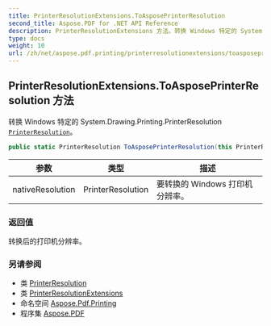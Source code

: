 ```yaml
---
title: PrinterResolutionExtensions.ToAsposePrinterResolution
second_title: Aspose.PDF for .NET API Reference
description: PrinterResolutionExtensions 方法。转换 Windows 特定的 System.Drawing.Printing.PrinterResolution PrinterResolution
type: docs
weight: 10
url: /zh/net/aspose.pdf.printing/printerresolutionextensions/toasposeprinterresolution/
---
```

## PrinterResolutionExtensions.ToAsposePrinterResolution 方法

转换 Windows 特定的 System.Drawing.Printing.PrinterResolution [`PrinterResolution`](../../printerresolution/)。

```csharp
public static PrinterResolution ToAsposePrinterResolution(this PrinterResolution nativeResolution)
```

| 参数 | 类型 | 描述 |
| --- | --- | --- |
| nativeResolution | PrinterResolution | 要转换的 Windows 打印机分辨率。 |

### 返回值

转换后的打印机分辨率。

### 另请参阅

* 类 [PrinterResolution](../../printerresolution/)
* 类 [PrinterResolutionExtensions](../)
* 命名空间 [Aspose.Pdf.Printing](../../../aspose.pdf.printing/)
* 程序集 [Aspose.PDF](../../../)